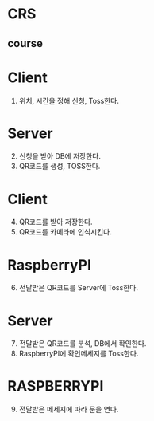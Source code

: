 # CRS

course
------

Client
======
1. 위치, 시간을 정해 신청, Toss한다.

Server
======

2. 신청을 받아 DB에 저장한다.
3. QR코드를 생성, TOSS한다.

Client
======

4. QR코드를 받아 저장한다.
5. QR코드를 카메라에 인식시킨다.

RaspberryPI
===========

6. 전달받은 QR코드를 Server에 Toss한다.

Server
======

7. 전달받은 QR코드를 분석, DB에서 확인한다.
8. RaspberryPI에 확인메세지를 Toss한다.

RASPBERRYPI
===========

9. 전달받은 메세지에 따라 문을 연다.

